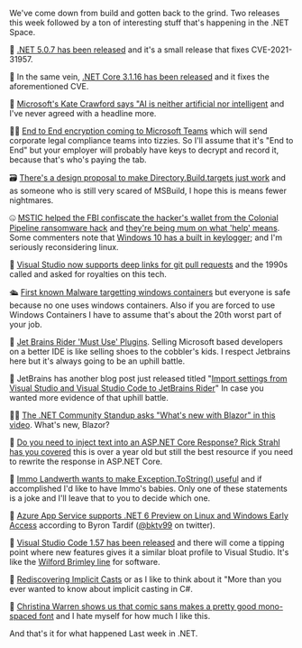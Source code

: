 We've come down from build and gotten back to the grind. Two releases this week followed by a ton of interesting stuff that's happening in the .NET Space.

📢 [.NET 5.0.7 has been released](https://github.com/dotnet/core/releases/tag/v5.0.7) and it's a small release that fixes CVE-2021-31957.

📢 In the same vein, [.NET Core 3.1.16 has been released](https://github.com/dotnet/core/releases/tag/v3.1.16) and it fixes the aforementioned CVE.

🤖 [Microsoft's Kate Crawford says "AI is neither artificial nor intelligent](https://www.theguardian.com/technology/2021/jun/06/microsofts-kate-crawford-ai-is-neither-artificial-nor-intelligent?utm_term=Autofeed&CMP=soc_568&utm_medium=Social&utm_source=Twitter#Echobox=1622981874) and I've never agreed with a headline more.

🕵️‍♂️ [End to End encryption coming to Microsoft Teams](https://www.kunal-chowdhury.com/2021/06/msteams-voip-end-to-end-encryption.html) which will send corporate legal compliance teams into tizzies.  So I'll assume that it's "End to End" but your employer will probably have keys to decrypt and record it, because that's who's paying the tab.

🗃 [There's a design proposal to make Directory.Build.targets just work](https://github.com/dotnet/designs/pull/224) and as someone who is still very scared of MSBuild, I hope this is means fewer nightmares.

🤐 [MSTIC helped the FBI confiscate the hacker's wallet from the Colonial Pipeline ransomware hack](https://twitter.com/kevincollier/status/1402025548453498880) and [they're being mum on what 'help' means](https://www.nbcnews.com/tech/security/u-s-recovers-millions-pipeline-ransom-because-hackers-mistake-n1269889).  Some commenters note that [Windows 10 has a built in keylogger](https://twitter.com/AWSUser/status/1402076326698258434?s=20); and I'm seriously reconsidering linux.

🧓 [Visual Studio now supports deep links for git pull requests](https://dailydotnettips.com/git-pull-request-deep-links-in-visual-studio/) and the 1990s called and asked for royalties on this tech.

🛳 [First known Malware targetting windows containers](https://unit42.paloaltonetworks.com/siloscape/) but everyone is safe because no one uses windows containers. Also if you are forced to use Windows Containers I have to assume that's about the 20th worst part of your job.

🔌 [Jet Brains Rider 'Must Use' Plugins](https://blog.jetbrains.com/dotnet/2021/06/08/must-have-jetbrains-rider-plugins-for-asp-net-core-developers/). Selling Microsoft based developers on a better IDE is like selling shoes to the cobbler's kids.  I respect Jetbrains here but it's always going to be an uphill battle.

📮 JetBrains has another blog post just released titled "[Import settings from Visual Studio and Visual Studio Code to JetBrains Rider](https://blog.jetbrains.com/dotnet/2021/06/10/import-settings-from-visual-studio-and-vs-code-to-rider/)" In case you wanted more evidence of that uphill battle.

🤷‍♀️ [The .NET Community Standup asks "What's new with Blazor" in this video](https://www.pscp.tv/w/1DXGyReDQRWJM).  What's new, Blazor?

💉 [Do you need to inject text into an ASP.NET Core Response? Rick Strahl has you covered](https://weblog.west-wind.com/posts/2020/Mar/29/Content-Injection-with-Response-Rewriting-in-ASPNET-Core-3x) this is over a year old but still the best resource if you need to rewrite the response in ASP.NET Core.

🤰 [Immo Landwerth wants to make Exception.ToString() useful](https://github.com/dotnet/runtime/issues/53907) and if accomplished I'd like to have Immo's babies.  Only one of these statements is a joke and I'll leave that to you to decide which one.

📢 [Azure App Service supports .NET 6 Preview on Linux and Windows Early Access](https://twitter.com/bktv99/status/1402764636735164419?s=20) according to Byron Tardif ([@bktv99](https://twitter.com/bktv99) on twitter).

📢 [Visual Studio Code 1.57 has been released](https://code.visualstudio.com/updates/v1_57) and there will come a tipping point where new features gives it a similar bloat profile to Visual Studio. It's like the [Wilford Brimley line](https://brimleyline.date/) for software.

🏰 [Rediscovering Implicit Casts](https://kenbonny.net/rediscovering-implicit-casting) or as I like to think about it "More than you ever wanted to know about implicit casting in C#.

💭 [Christina Warren shows us that comic sans makes a pretty good mono-spaced font](https://twitter.com/film_girl/status/1403907421911748609) and I hate myself for how much I like this.

And that's it for what happened Last week in .NET.
